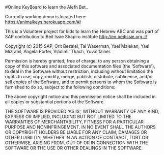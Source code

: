 #Online KeyBoard to learn the Alefh Bet..

Currently working demo is located here: https://animalkeys.herokuapp.com/#/

This is a Volunteer project for kids to learn the Hebrew ABC and was part of SAP contribution to Beit Issie Shapiro institute
http://en.beitissie.org.il/

Copyright (c) 2015 SAP, Orit Bezalel, Tal Waserman, Yael Malekan, Yael Mizrahil, Angela Porter, Vladimir Tkach, Yuval fainer.

Permission is hereby granted, free of charge, to any person obtaining a copy of this software and associated documentation files (the 'Software'), to deal in the Software without restriction, including without limitation the rights to use, copy, modify, merge, publish, distribute, sublicense, and/or sell copies of the Software, and to permit persons to whom the Software is furnished to do so, subject to the following conditions:

The above copyright notice and this permission notice shall be included in all copies or substantial portions of the Software.

THE SOFTWARE IS PROVIDED 'AS IS', WITHOUT WARRANTY OF ANY KIND, EXPRESS OR IMPLIED, INCLUDING BUT NOT LIMITED TO THE WARRANTIES OF MERCHANTABILITY, FITNESS FOR A PARTICULAR PURPOSE AND NONINFRINGEMENT. IN NO EVENT SHALL THE AUTHORS OR COPYRIGHT HOLDERS BE LIABLE FOR ANY CLAIM, DAMAGES OR OTHER LIABILITY, WHETHER IN AN ACTION OF CONTRACT, TORT OR OTHERWISE, ARISING FROM, OUT OF OR IN CONNECTION WITH THE SOFTWARE OR THE USE OR OTHER DEALINGS IN THE SOFTWARE.


